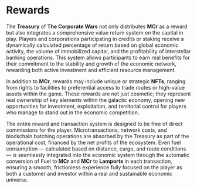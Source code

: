 # Rewards

The **Treasury** of **The Corporate Wars** not only distributes **MCr** as a reward but also integrates a comprehensive value return system on the capital in play. Players and corporations participating in credits or staking receive a dynamically calculated percentage of return based on global economic activity, the volume of immobilized capital, and the profitability of interstellar banking operations. This system allows participants to earn real benefits for their commitment to the stability and growth of the economic network, rewarding both active investment and efficient resource management.

In addition to **MCr**, rewards may include unique or strategic **NFTs**, ranging from rights to facilities to preferential access to trade routes or high-value assets within the game. These rewards are not just cosmetic; they represent real ownership of key elements within the galactic economy, opening new opportunities for investment, exploitation, and territorial control for players who manage to stand out in the economic competition.

The entire reward and transaction system is designed to be free of direct commissions for the player. Microtransactions, network costs, and blockchain batching operations are absorbed by the Treasury as part of the operational cost, financed by the net profits of the ecosystem. Even fuel consumption — calculated based on distance, cargo, and route conditions — is seamlessly integrated into the economic system through the automatic conversion of Fuel to **MCr** and **MCr** to **Lamports** in each transaction, ensuring a smooth, frictionless experience fully focused on the player as both a customer and investor within a real and sustainable economic universe.
